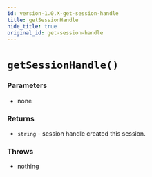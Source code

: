 ```yaml
---
id: version-1.0.X-get-session-handle
title: getSessionHandle
hide_title: true
original_id: get-session-handle
---
```


# `getSessionHandle()`

### Parameters
- none

### Returns
- `string` - session handle created this session.

### Throws
- nothing
